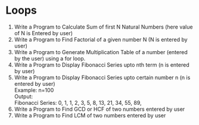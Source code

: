# Loops

1) Write a Program to Calculate Sum of first N Natural Numbers (here value of N is Entered by user)
2) Write a Program to Find Factorial of a given number N (N is entered by user)
3) Write a Program to Generate Multiplication Table of a number (entered by the user) using a for loop.
4) Write a Program to Display Fibonacci Series upto nth term (n is entered by user)
5) Write a Program to Display Fibonacci Series upto certain number n (n is entered by user)\
Example: n=100\
Output:\
Fibonacci Series: 0, 1, 1, 2, 3, 5, 8, 13, 21, 34, 55, 89,
6) Write a Program to Find GCD or HCF of two numbers entered by user
7) Write a Program to Find LCM of two numbers entered by user
